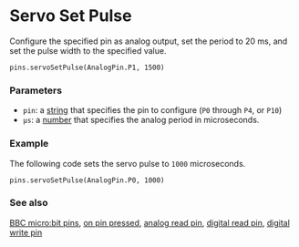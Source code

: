 # Servo Set Pulse

Configure the specified pin as analog output, set the period to 20
ms, and set the pulse width to the specified value.

```sig
pins.servoSetPulse(AnalogPin.P1, 1500)
```

### Parameters

* `pin`: a [string](/reference/types/string) that specifies the pin to configure (`P0` through `P4`, or `P10`)
* `μs`: a [number](/reference/types/number) that specifies the analog period in microseconds.

### Example

The following code sets the servo pulse to `1000` microseconds.

```blocks
pins.servoSetPulse(AnalogPin.P0, 1000)
```

### See also

[BBC micro:bit pins](/device/pins),
[on pin pressed](/reference/input/on-pin-pressed),
[analog read pin](/reference/pins/analog-read-pin),
[digital read pin](/reference/pins/digital-read-pin),
[digital write pin](/reference/pins/digital-write-pin)
